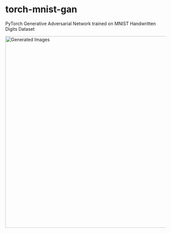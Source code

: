 # torch-mnist-gan

PyTorch Generative Adversarial Network trained on MNIST Handwritten Digits Dataset

<img src="/vidit1999/torch-mnist-gan/raw/main/gen-images.gif" alt="Generated Images" width="600" height="600">